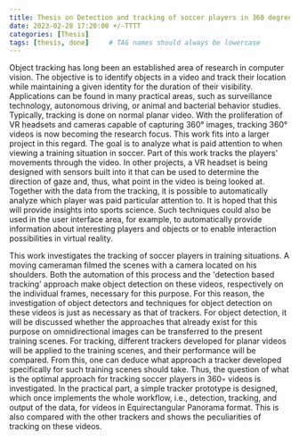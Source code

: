 ```yaml
---
title: Thesis on Detection and tracking of soccer players in 360 degree videos for automatic AOI generation.
date: 2023-02-28 17:20:00 +/-TTTT
categories: [Thesis]
tags: [thesis, done]     # TAG names should always be lowercase
---
```



Object tracking has long been an established area of research in computer vision.
 The objective is to identify objects in a video and track their location while maintaining 
 a given identity for the duration of their visibility. Applications can be found in many practical areas, 
 such as surveillance technology, autonomous driving, or animal and bacterial behavior studies. Typically, 
 tracking is done on normal planar video. With the proliferation of VR headsets and cameras capable of capturing 360° 
 images, tracking 360° videos is now becoming the research focus. This work fits into a larger project in this regard.
 The goal is to analyze what is paid attention to when viewing a training situation in soccer. Part of this work tracks 
 the players' movements through the video. In other projects, a VR headset is being designed with sensors built into it 
 that can be used to determine the direction of gaze and, thus, what point in the video is being looked at. Together with
 the data from the tracking, it is possible to automatically analyze which player was paid particular attention to. It is 
 hoped that this will provide insights into sports science. Such techniques could also be used in the user interface area, 
 for example, to automatically provide information about interesting players and objects or to enable interaction possibilities 
 in virtual reality. 

This work investigates the tracking of soccer players in training situations. A moving cameraman 
filmed the scenes with a camera located on his shoulders. Both the automation of this process and the 'detection based tracking' 
approach make object detection on these videos, respectively on the individual frames, necessary for this purpose. 
For this reason, the investigation of object detectors and techniques for object detection on these videos is just 
as necessary as that of trackers. For object detection, it will be discussed whether the approaches that already exist 
for this purpose on omnidirectional images can be transferred to the present training scenes. For tracking, different 
trackers developed for planar videos will be applied to the training scenes, and their performance will be compared.
 From this, one can deduce what approach a tracker developed specifically for such training scenes should take. Thus, 
 the question of what is the optimal approach for tracking soccer players in 360◦ videos is investigated. In the practical 
 part, a simple tracker prototype is designed, which once implements the whole workflow, i.e., detection, tracking, 
 and output of the data, for videos in Equirectangular Panorama format. This is also compared with the other trackers 
 and shows the peculiarities of tracking on these videos.